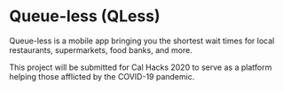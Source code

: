 # Queue-less (QLess)
Queue-less is a mobile app bringing you the shortest wait times for local restaurants, supermarkets, food banks, and more.

This project will be submitted for Cal Hacks 2020 to serve as a platform helping those afflicted by the COVID-19 pandemic.
